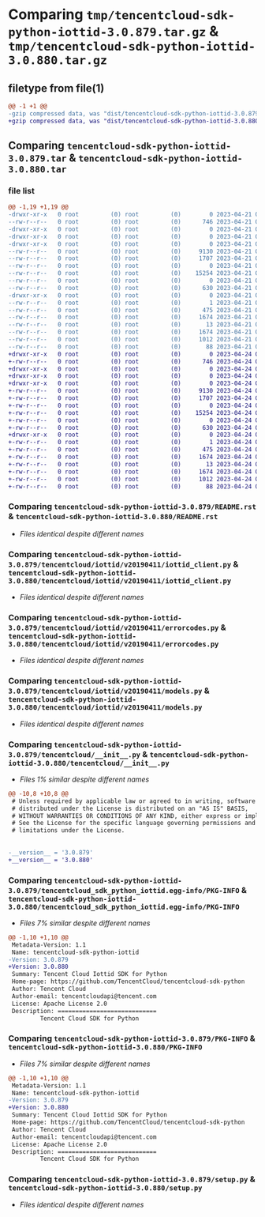 # Comparing `tmp/tencentcloud-sdk-python-iottid-3.0.879.tar.gz` & `tmp/tencentcloud-sdk-python-iottid-3.0.880.tar.gz`

## filetype from file(1)

```diff
@@ -1 +1 @@
-gzip compressed data, was "dist/tencentcloud-sdk-python-iottid-3.0.879.tar", last modified: Fri Apr 21 00:47:46 2023, max compression
+gzip compressed data, was "dist/tencentcloud-sdk-python-iottid-3.0.880.tar", last modified: Mon Apr 24 03:11:58 2023, max compression
```

## Comparing `tencentcloud-sdk-python-iottid-3.0.879.tar` & `tencentcloud-sdk-python-iottid-3.0.880.tar`

### file list

```diff
@@ -1,19 +1,19 @@
-drwxr-xr-x   0 root         (0) root         (0)        0 2023-04-21 00:47:46.000000 tencentcloud-sdk-python-iottid-3.0.879/
--rw-r--r--   0 root         (0) root         (0)      746 2023-04-21 00:47:46.000000 tencentcloud-sdk-python-iottid-3.0.879/README.rst
-drwxr-xr-x   0 root         (0) root         (0)        0 2023-04-21 00:47:46.000000 tencentcloud-sdk-python-iottid-3.0.879/tencentcloud/
-drwxr-xr-x   0 root         (0) root         (0)        0 2023-04-21 00:47:46.000000 tencentcloud-sdk-python-iottid-3.0.879/tencentcloud/iottid/
-drwxr-xr-x   0 root         (0) root         (0)        0 2023-04-21 00:47:46.000000 tencentcloud-sdk-python-iottid-3.0.879/tencentcloud/iottid/v20190411/
--rw-r--r--   0 root         (0) root         (0)     9130 2023-04-21 00:47:46.000000 tencentcloud-sdk-python-iottid-3.0.879/tencentcloud/iottid/v20190411/iottid_client.py
--rw-r--r--   0 root         (0) root         (0)     1707 2023-04-21 00:47:46.000000 tencentcloud-sdk-python-iottid-3.0.879/tencentcloud/iottid/v20190411/errorcodes.py
--rw-r--r--   0 root         (0) root         (0)        0 2023-04-21 00:47:46.000000 tencentcloud-sdk-python-iottid-3.0.879/tencentcloud/iottid/v20190411/__init__.py
--rw-r--r--   0 root         (0) root         (0)    15254 2023-04-21 00:47:46.000000 tencentcloud-sdk-python-iottid-3.0.879/tencentcloud/iottid/v20190411/models.py
--rw-r--r--   0 root         (0) root         (0)        0 2023-04-21 00:47:46.000000 tencentcloud-sdk-python-iottid-3.0.879/tencentcloud/iottid/__init__.py
--rw-r--r--   0 root         (0) root         (0)      630 2023-04-21 00:47:46.000000 tencentcloud-sdk-python-iottid-3.0.879/tencentcloud/__init__.py
-drwxr-xr-x   0 root         (0) root         (0)        0 2023-04-21 00:47:46.000000 tencentcloud-sdk-python-iottid-3.0.879/tencentcloud_sdk_python_iottid.egg-info/
--rw-r--r--   0 root         (0) root         (0)        1 2023-04-21 00:47:46.000000 tencentcloud-sdk-python-iottid-3.0.879/tencentcloud_sdk_python_iottid.egg-info/dependency_links.txt
--rw-r--r--   0 root         (0) root         (0)      475 2023-04-21 00:47:46.000000 tencentcloud-sdk-python-iottid-3.0.879/tencentcloud_sdk_python_iottid.egg-info/SOURCES.txt
--rw-r--r--   0 root         (0) root         (0)     1674 2023-04-21 00:47:46.000000 tencentcloud-sdk-python-iottid-3.0.879/tencentcloud_sdk_python_iottid.egg-info/PKG-INFO
--rw-r--r--   0 root         (0) root         (0)       13 2023-04-21 00:47:46.000000 tencentcloud-sdk-python-iottid-3.0.879/tencentcloud_sdk_python_iottid.egg-info/top_level.txt
--rw-r--r--   0 root         (0) root         (0)     1674 2023-04-21 00:47:46.000000 tencentcloud-sdk-python-iottid-3.0.879/PKG-INFO
--rw-r--r--   0 root         (0) root         (0)     1012 2023-04-21 00:47:46.000000 tencentcloud-sdk-python-iottid-3.0.879/setup.py
--rw-r--r--   0 root         (0) root         (0)       88 2023-04-21 00:47:46.000000 tencentcloud-sdk-python-iottid-3.0.879/setup.cfg
+drwxr-xr-x   0 root         (0) root         (0)        0 2023-04-24 03:11:58.000000 tencentcloud-sdk-python-iottid-3.0.880/
+-rw-r--r--   0 root         (0) root         (0)      746 2023-04-24 03:11:58.000000 tencentcloud-sdk-python-iottid-3.0.880/README.rst
+drwxr-xr-x   0 root         (0) root         (0)        0 2023-04-24 03:11:58.000000 tencentcloud-sdk-python-iottid-3.0.880/tencentcloud/
+drwxr-xr-x   0 root         (0) root         (0)        0 2023-04-24 03:11:58.000000 tencentcloud-sdk-python-iottid-3.0.880/tencentcloud/iottid/
+drwxr-xr-x   0 root         (0) root         (0)        0 2023-04-24 03:11:58.000000 tencentcloud-sdk-python-iottid-3.0.880/tencentcloud/iottid/v20190411/
+-rw-r--r--   0 root         (0) root         (0)     9130 2023-04-24 03:11:58.000000 tencentcloud-sdk-python-iottid-3.0.880/tencentcloud/iottid/v20190411/iottid_client.py
+-rw-r--r--   0 root         (0) root         (0)     1707 2023-04-24 03:11:58.000000 tencentcloud-sdk-python-iottid-3.0.880/tencentcloud/iottid/v20190411/errorcodes.py
+-rw-r--r--   0 root         (0) root         (0)        0 2023-04-24 03:11:58.000000 tencentcloud-sdk-python-iottid-3.0.880/tencentcloud/iottid/v20190411/__init__.py
+-rw-r--r--   0 root         (0) root         (0)    15254 2023-04-24 03:11:58.000000 tencentcloud-sdk-python-iottid-3.0.880/tencentcloud/iottid/v20190411/models.py
+-rw-r--r--   0 root         (0) root         (0)        0 2023-04-24 03:11:58.000000 tencentcloud-sdk-python-iottid-3.0.880/tencentcloud/iottid/__init__.py
+-rw-r--r--   0 root         (0) root         (0)      630 2023-04-24 03:11:58.000000 tencentcloud-sdk-python-iottid-3.0.880/tencentcloud/__init__.py
+drwxr-xr-x   0 root         (0) root         (0)        0 2023-04-24 03:11:58.000000 tencentcloud-sdk-python-iottid-3.0.880/tencentcloud_sdk_python_iottid.egg-info/
+-rw-r--r--   0 root         (0) root         (0)        1 2023-04-24 03:11:58.000000 tencentcloud-sdk-python-iottid-3.0.880/tencentcloud_sdk_python_iottid.egg-info/dependency_links.txt
+-rw-r--r--   0 root         (0) root         (0)      475 2023-04-24 03:11:58.000000 tencentcloud-sdk-python-iottid-3.0.880/tencentcloud_sdk_python_iottid.egg-info/SOURCES.txt
+-rw-r--r--   0 root         (0) root         (0)     1674 2023-04-24 03:11:58.000000 tencentcloud-sdk-python-iottid-3.0.880/tencentcloud_sdk_python_iottid.egg-info/PKG-INFO
+-rw-r--r--   0 root         (0) root         (0)       13 2023-04-24 03:11:58.000000 tencentcloud-sdk-python-iottid-3.0.880/tencentcloud_sdk_python_iottid.egg-info/top_level.txt
+-rw-r--r--   0 root         (0) root         (0)     1674 2023-04-24 03:11:58.000000 tencentcloud-sdk-python-iottid-3.0.880/PKG-INFO
+-rw-r--r--   0 root         (0) root         (0)     1012 2023-04-24 03:11:58.000000 tencentcloud-sdk-python-iottid-3.0.880/setup.py
+-rw-r--r--   0 root         (0) root         (0)       88 2023-04-24 03:11:58.000000 tencentcloud-sdk-python-iottid-3.0.880/setup.cfg
```

### Comparing `tencentcloud-sdk-python-iottid-3.0.879/README.rst` & `tencentcloud-sdk-python-iottid-3.0.880/README.rst`

 * *Files identical despite different names*

### Comparing `tencentcloud-sdk-python-iottid-3.0.879/tencentcloud/iottid/v20190411/iottid_client.py` & `tencentcloud-sdk-python-iottid-3.0.880/tencentcloud/iottid/v20190411/iottid_client.py`

 * *Files identical despite different names*

### Comparing `tencentcloud-sdk-python-iottid-3.0.879/tencentcloud/iottid/v20190411/errorcodes.py` & `tencentcloud-sdk-python-iottid-3.0.880/tencentcloud/iottid/v20190411/errorcodes.py`

 * *Files identical despite different names*

### Comparing `tencentcloud-sdk-python-iottid-3.0.879/tencentcloud/iottid/v20190411/models.py` & `tencentcloud-sdk-python-iottid-3.0.880/tencentcloud/iottid/v20190411/models.py`

 * *Files identical despite different names*

### Comparing `tencentcloud-sdk-python-iottid-3.0.879/tencentcloud/__init__.py` & `tencentcloud-sdk-python-iottid-3.0.880/tencentcloud/__init__.py`

 * *Files 1% similar despite different names*

```diff
@@ -10,8 +10,8 @@
 # Unless required by applicable law or agreed to in writing, software
 # distributed under the License is distributed on an "AS IS" BASIS,
 # WITHOUT WARRANTIES OR CONDITIONS OF ANY KIND, either express or implied.
 # See the License for the specific language governing permissions and
 # limitations under the License.
 
 
-__version__ = '3.0.879'
+__version__ = '3.0.880'
```

### Comparing `tencentcloud-sdk-python-iottid-3.0.879/tencentcloud_sdk_python_iottid.egg-info/PKG-INFO` & `tencentcloud-sdk-python-iottid-3.0.880/tencentcloud_sdk_python_iottid.egg-info/PKG-INFO`

 * *Files 7% similar despite different names*

```diff
@@ -1,10 +1,10 @@
 Metadata-Version: 1.1
 Name: tencentcloud-sdk-python-iottid
-Version: 3.0.879
+Version: 3.0.880
 Summary: Tencent Cloud Iottid SDK for Python
 Home-page: https://github.com/TencentCloud/tencentcloud-sdk-python
 Author: Tencent Cloud
 Author-email: tencentcloudapi@tencent.com
 License: Apache License 2.0
 Description: ============================
         Tencent Cloud SDK for Python
```

### Comparing `tencentcloud-sdk-python-iottid-3.0.879/PKG-INFO` & `tencentcloud-sdk-python-iottid-3.0.880/PKG-INFO`

 * *Files 7% similar despite different names*

```diff
@@ -1,10 +1,10 @@
 Metadata-Version: 1.1
 Name: tencentcloud-sdk-python-iottid
-Version: 3.0.879
+Version: 3.0.880
 Summary: Tencent Cloud Iottid SDK for Python
 Home-page: https://github.com/TencentCloud/tencentcloud-sdk-python
 Author: Tencent Cloud
 Author-email: tencentcloudapi@tencent.com
 License: Apache License 2.0
 Description: ============================
         Tencent Cloud SDK for Python
```

### Comparing `tencentcloud-sdk-python-iottid-3.0.879/setup.py` & `tencentcloud-sdk-python-iottid-3.0.880/setup.py`

 * *Files identical despite different names*

